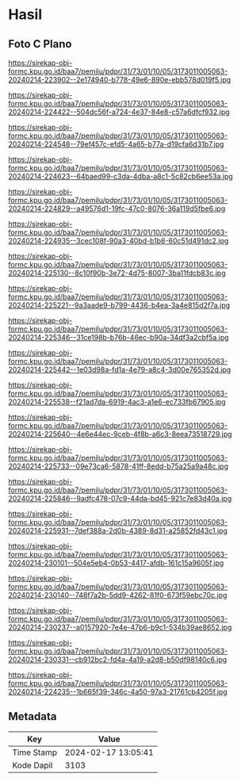 # Hasil

## Foto C Plano

https://sirekap-obj-formc.kpu.go.id/baa7/pemilu/pdpr/31/73/01/10/05/3173011005063-20240214-223902--2e174940-b778-49e6-890e-ebb578d019f5.jpg

https://sirekap-obj-formc.kpu.go.id/baa7/pemilu/pdpr/31/73/01/10/05/3173011005063-20240214-224422--504dc56f-a724-4e37-84e8-c57a6dfcf932.jpg

https://sirekap-obj-formc.kpu.go.id/baa7/pemilu/pdpr/31/73/01/10/05/3173011005063-20240214-224548--79ef457c-efd5-4a65-b77a-d19cfa6d31b7.jpg

https://sirekap-obj-formc.kpu.go.id/baa7/pemilu/pdpr/31/73/01/10/05/3173011005063-20240214-224623--64baed99-c3da-4dba-a8c1-5c82cb6ee53a.jpg

https://sirekap-obj-formc.kpu.go.id/baa7/pemilu/pdpr/31/73/01/10/05/3173011005063-20240214-224829--a49576d1-19fc-47c0-8076-36a119d5fbe6.jpg

https://sirekap-obj-formc.kpu.go.id/baa7/pemilu/pdpr/31/73/01/10/05/3173011005063-20240214-224935--3cec108f-90a3-40bd-b1b8-60c51d491dc2.jpg

https://sirekap-obj-formc.kpu.go.id/baa7/pemilu/pdpr/31/73/01/10/05/3173011005063-20240214-225130--8c10f90b-3e72-4d75-8007-3ba11fdcb83c.jpg

https://sirekap-obj-formc.kpu.go.id/baa7/pemilu/pdpr/31/73/01/10/05/3173011005063-20240214-225221--9a3aade9-b799-4436-b4ea-3a4e815d2f7a.jpg

https://sirekap-obj-formc.kpu.go.id/baa7/pemilu/pdpr/31/73/01/10/05/3173011005063-20240214-225346--31ce198b-b76b-46ec-b90a-34df3a2cbf5a.jpg

https://sirekap-obj-formc.kpu.go.id/baa7/pemilu/pdpr/31/73/01/10/05/3173011005063-20240214-225442--1e03d98a-fd1a-4e79-a8c4-3d00e765352d.jpg

https://sirekap-obj-formc.kpu.go.id/baa7/pemilu/pdpr/31/73/01/10/05/3173011005063-20240214-225538--f21ad7da-6919-4ac3-a1e6-ec733fb67905.jpg

https://sirekap-obj-formc.kpu.go.id/baa7/pemilu/pdpr/31/73/01/10/05/3173011005063-20240214-225640--4e6e44ec-9ceb-4f8b-a6c3-8eea73518729.jpg

https://sirekap-obj-formc.kpu.go.id/baa7/pemilu/pdpr/31/73/01/10/05/3173011005063-20240214-225733--09e73ca6-5878-41ff-8edd-b75a25a9a48c.jpg

https://sirekap-obj-formc.kpu.go.id/baa7/pemilu/pdpr/31/73/01/10/05/3173011005063-20240214-225846--9adfc478-07c9-44da-bd45-921c7e83d40a.jpg

https://sirekap-obj-formc.kpu.go.id/baa7/pemilu/pdpr/31/73/01/10/05/3173011005063-20240214-225931--7def388a-2d0b-4389-8d31-a25852fd43c1.jpg

https://sirekap-obj-formc.kpu.go.id/baa7/pemilu/pdpr/31/73/01/10/05/3173011005063-20240214-230101--504e5eb4-0b53-4417-afdb-161c15a9605f.jpg

https://sirekap-obj-formc.kpu.go.id/baa7/pemilu/pdpr/31/73/01/10/05/3173011005063-20240214-230140--748f7a2b-5dd9-4262-81f0-673f59ebc70c.jpg

https://sirekap-obj-formc.kpu.go.id/baa7/pemilu/pdpr/31/73/01/10/05/3173011005063-20240214-230237--a0157920-7e4e-47b6-b9c1-534b39ae8652.jpg

https://sirekap-obj-formc.kpu.go.id/baa7/pemilu/pdpr/31/73/01/10/05/3173011005063-20240214-230331--cb912bc2-fd4a-4a19-a2d8-b50df98140c6.jpg

https://sirekap-obj-formc.kpu.go.id/baa7/pemilu/pdpr/31/73/01/10/05/3173011005063-20240214-224235--1b665f39-346c-4a50-97a3-21761cb4205f.jpg


## Metadata

| Key        | Value               |
| ---------- | ------------------- |
| Time Stamp | 2024-02-17 13:05:41 |
| Kode Dapil | 3103                |




